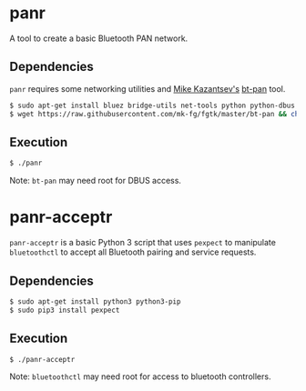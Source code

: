 # panr
A tool to create a basic Bluetooth PAN network.

## Dependencies
`panr` requires some networking utilities and [Mike Kazantsev's](https://github.com/mk-fg) [bt-pan](https://github.com/mk-fg/fgtk/blob/master/bt-pan) tool.
```bash
$ sudo apt-get install bluez bridge-utils net-tools python python-dbus ipcalc udhcpd
$ wget https://raw.githubusercontent.com/mk-fg/fgtk/master/bt-pan && chmod +x bt-pan
```

## Execution
```bash
$ ./panr
```
Note: `bt-pan` may need root for DBUS access.

# panr-acceptr
`panr-acceptr` is a basic Python 3 script that uses `pexpect` to manipulate `bluetoothctl` to accept all Bluetooth pairing and service requests.

## Dependencies
```bash
$ sudo apt-get install python3 python3-pip
$ sudo pip3 install pexpect
```

## Execution
```bash
$ ./panr-acceptr
```
Note: `bluetoothctl` may need root for access to bluetooth controllers.

